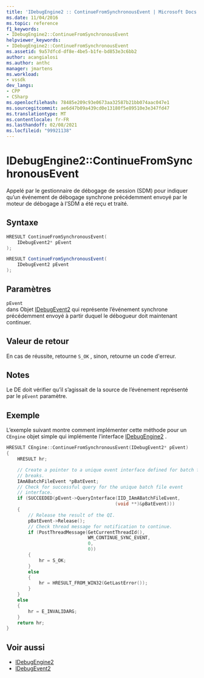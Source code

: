 ```yaml
---
title: 'IDebugEngine2 :: ContinueFromSynchronousEvent | Microsoft Docs'
ms.date: 11/04/2016
ms.topic: reference
f1_keywords:
- IDebugEngine2::ContinueFromSynchronousEvent
helpviewer_keywords:
- IDebugEngine2::ContinueFromSynchronousEvent
ms.assetid: 9a57dfcd-df8e-4be5-b1fe-bd853e3c6bb2
author: acangialosi
ms.author: anthc
manager: jmartens
ms.workload:
- vssdk
dev_langs:
- CPP
- CSharp
ms.openlocfilehash: 78485e209c93e0673aa32587b21bb074aac047e1
ms.sourcegitcommit: ae6d47b09a439cd0e13180f5e89510e3e347fd47
ms.translationtype: MT
ms.contentlocale: fr-FR
ms.lasthandoff: 02/08/2021
ms.locfileid: "99921138"
---
```

# <a name="idebugengine2continuefromsynchronousevent"></a>IDebugEngine2::ContinueFromSynchronousEvent
Appelé par le gestionnaire de débogage de session (SDM) pour indiquer qu’un événement de débogage synchrone précédemment envoyé par le moteur de débogage à l’SDM a été reçu et traité.

## <a name="syntax"></a>Syntaxe

```cpp
HRESULT ContinueFromSynchronousEvent(
    IDebugEvent2* pEvent
);
```

```csharp
HRESULT ContinueFromSynchronousEvent(
    IDebugEvent2 pEvent
);
```

## <a name="parameters"></a>Paramètres
`pEvent`\
dans Objet [IDebugEvent2](../../../extensibility/debugger/reference/idebugevent2.md) qui représente l’événement synchrone précédemment envoyé à partir duquel le débogueur doit maintenant continuer.

## <a name="return-value"></a>Valeur de retour
En cas de réussite, retourne `S_OK` , sinon, retourne un code d'erreur.

## <a name="remarks"></a>Notes
Le DE doit vérifier qu’il s’agissait de la source de l’événement représenté par le `pEvent` paramètre.

## <a name="example"></a>Exemple
L’exemple suivant montre comment implémenter cette méthode pour un `CEngine` objet simple qui implémente l’interface [IDebugEngine2](../../../extensibility/debugger/reference/idebugengine2.md) .

```cpp
HRESULT CEngine::ContinueFromSynchronousEvent(IDebugEvent2* pEvent)
{
    HRESULT hr;

    // Create a pointer to a unique event interface defined for batch file
    // breaks.
    IAmABatchFileEvent *pBatEvent;
    // Check for successful query for the unique batch file event
    // interface.
    if (SUCCEEDED(pEvent->QueryInterface(IID_IAmABatchFileEvent,
                                        (void **)&pBatEvent)))
    {
        // Release the result of the QI.
        pBatEvent->Release();
        // Check thread message for notification to continue.
        if (PostThreadMessage(GetCurrentThreadId(),
                              WM_CONTINUE_SYNC_EVENT,
                              0,
                              0))
        {
            hr = S_OK;
        }
        else
        {
            hr = HRESULT_FROM_WIN32(GetLastError());
        }
    }
    else
    {
        hr = E_INVALIDARG;
    }
    return hr;
}
```

## <a name="see-also"></a>Voir aussi
- [IDebugEngine2](../../../extensibility/debugger/reference/idebugengine2.md)
- [IDebugEvent2](../../../extensibility/debugger/reference/idebugevent2.md)
